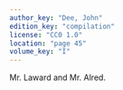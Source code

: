```yaml
---
author_key: "Dee, John"
edition_key: "compilation"
license: "CC0 1.0"
location: "page 45"
volume_key: "I"
---
```

Mr. Laward and Mr. Alred.
